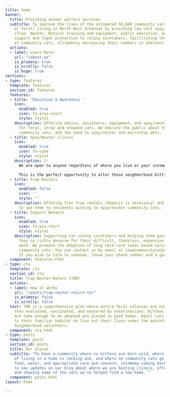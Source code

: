 ```yaml
---
title: home
banner:
  title: Providing animal welfare services
  subtitle: To improve the lives of the estimated 50,000 community cats (stray, abandoned,
    or feral) living in North West Arkansas by providing low cost spay/neuter, TNR
    (Trap, Neuter, Return) training and equipment, public education, and increased
    support and legal protection to colony caretakers, facilitating the humane management
    of community cats, ultimately decreasing their numbers in shelters and at large.
  actions:
  - label: Learn More!
    url: "/about-us"
    is_primary: true
    is_scrolly: false
    is_huge: true
sections:
- type: features
  template: features
  section_id: features
  features:
  - title: 'Education & Awareness '
    icon:
      enabled: true
      icon: fa-area-chart
      style: style1
    description: Offering advice, assistance, equipment, and spay/neuter resources
      for feral, stray and unowned cats. We educate the public about the plight of
      community cats, and the need to spay/neuter and microchip pets.
  - title: Spay/Neuter clinics
    icon:
      enabled: true
      icon: fa-cube
      style: style3
    description: |-
      We are open to anyone regardless of where you live or your income level!

      This is the perfect opportunity to alter those neighborhood kitties that just “hang around”, feral kitties, or your own much loved pet.
  - title: Trap Rentals
    icon:
      enabled: false
      icon: ''
      style: ''
    description: Offering free trap rentals (deposit is necessary) and advice on how
      to use them to residents wishing to spay/neuter community cats.
  - title: Support Network
    icon:
      enabled: true
      icon: fa-pie-chart
      style: style2
    description: Supporting cat colony caretakers and helping them gain the respect
      they so richly deserve for their difficult, thankless, expensive and compassionate
      work. We promote the adoption of long term care taker based solutions regarding
      community cats. You can contact us by email at [nwacommunitycatproject@gmail.com](mailto:nwacommunitycatproject@gmail.com).
      If you wish to talk to someone, leave your phone number and a good time to call.
  component: features.html
- type: cta
  template: cta
  section_id: cta
  title: Trap-Neuter-Return (TNR)
  actions:
  - label: How it works
    url: "/posts/trap-neuter-return-tnr"
    is_primary: false
    is_scrolly: false
  text: TNR is a comprehensive plan where entire feral colonies are humanely trapped,
    then evaluated, vaccinated, and neutered by veterinarians. Kittens and cats that
    are tame enough to be adopted are placed in good homes. Adult cats are returned
    to their familiar habitat to live out their lives under the watchful care of sympathetic
    neighborhood volunteers.
  component: cta.html
- type: posts
  template: posts
  section_id: posts
  title: Our Vision
  subtitle: "To have a community where no kittens are born wild, where no cat capable
    of living in a home is lacking one, and where no community cats go wanting for
    food, water, and appropriate care and concern. \n\nKeep coming back to our page
    to see updates on our blog about where we are hosting clinics, offering services,
    and showing some of the cats we've helped find a new home. "
  component: posts.html
layout: home

---
```

